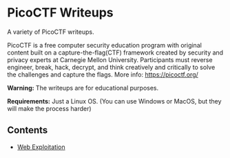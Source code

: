 # PicoCTF Writeups
A variety of PicoCTF writeups.

PicoCTF is a free computer security education program with original content built on a capture-the-flag(CTF) framework created by security and privacy experts at Carnegie Mellon University. Participants must reverse engineer, break, hack, decrypt, and think creatively and critically to solve the challenges and capture the flags. More info: https://picoctf.org/

**Warning:** The writeups are for educational purposes.

**Requirements:** Just a Linux OS. (You can use Windows or MacOS, but they will make the process harder)

## Contents

- [Web Exploitation](https://github.com/stevendamianakis/PicoCTF_Writeups/tree/main/Web_Exploitation)
